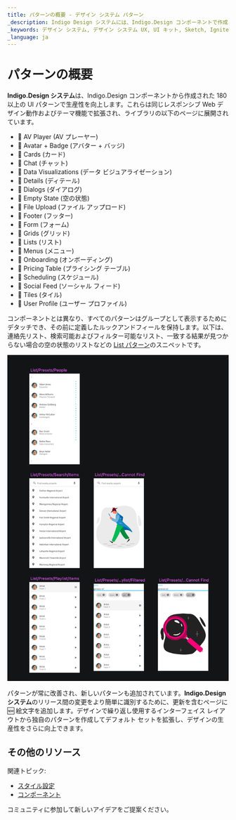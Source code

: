 ```yaml
---
title: パターンの概要 - デザイン システム パターン
_description: Indigo Design システムには、Indigo.Design コンポーネントで作成された 180 パターンが含まれています。
_keywords: デザイン システム, デザイン システム UX, UI キット, Sketch, Ignite UI for Angular, Sketch to Angular, Angular, Angular デザイン システム, Sketch からコードをエクスポート, Angular 用のデザイン キット, Sketch HTML, Sketch to HTML, Sketch UI キット
_language: ja
---
```


# パターンの概要

**Indigo.Design システム**は、Indigo.Design コンポーネントから作成された 180 以上の UI パターンで生産性を向上します。これらは同じレスポンシブ Web デザイン動作およびテーマ機能で拡張され、ライブラリの以下のページに展開されています。

- 🌆 AV Player (AV プレーヤー)
- 🌆 Avatar + Badge (アバター + バッジ)
- 🌆 Cards (カード)
- 🌆 Chat (チャット)
- 🌆 Data Visualizations (データ ビジュアライゼーション)
- 🌆 Details (ディテール)
- 🌆 Dialogs (ダイアログ)
- 🌆 Empty State (空の状態)
- 🌆 File Upload (ファイル アップロード)
- 🌆 Footer (フッター)
- 🌆 Form (フォーム)
- 🌆 Grids (グリッド)
- 🌆 Lists (リスト)
- 🌆 Menus (メニュー)
- 🌆 Onboarding (オンボーディング)
- 🌆 Pricing Table (プライシング テーブル)
- 🌆 Scheduling (スケジュール)
- 🌆 Social Feed (ソーシャル フィード)
- 🌆 Tiles (タイル)
- 🌆 User Profile (ユーザー プロファイル)

コンポーネントとは異なり、すべてのパターンはグループとして表示するためにデタッチでき、その前に定義したルックアンドフィールを保持します。以下は、連絡先リスト、検索可能およびフィルター可能なリスト、一致する結果が見つからない場合の空の状態のリストなどの [List パターン](lists.md)のスニペットです。

<img class="responsive-img" src="../images/patterns_overview.png" />

パターンが常に改善され、新しいパターンも追加されています。**Indigo.Design システム**のリリース間の変更をより簡単に識別するために、更新を含むページに 🆕 絵文字を追加します。デザインで繰り返し使用するインターフェイス レイアウトから独自のパターンを作成してデフォルト セットを拡張し、デザインの生産性をさらに向上できます。

## その他のリソース

関連トピック:

- [スタイル設定](../style/styling-overview.md)
- [コンポーネント](../components/components-overview.md)
  <div class="divider--half"></div>

コミュニティに参加して新しいアイデアをご提案ください。
